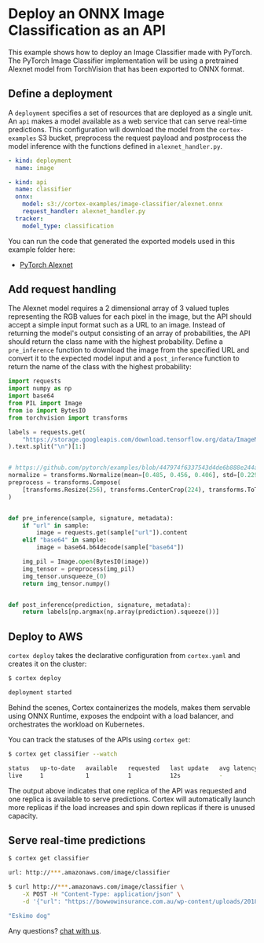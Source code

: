 # Deploy an ONNX Image Classification as an API

This example shows how to deploy an Image Classifier made with PyTorch. The PyTorch Image Classifier implementation will be using a pretrained Alexnet model from TorchVision that has been exported to ONNX format.

## Define a deployment

A `deployment` specifies a set of resources that are deployed as a single unit. An `api` makes a model available as a web service that can serve real-time predictions. This configuration will download the model from the `cortex-examples` S3 bucket, preprocess the request payload and postprocess the model inference with the functions defined in `alexnet_handler.py`.

```yaml
- kind: deployment
  name: image

- kind: api
  name: classifier
  onnx:
    model: s3://cortex-examples/image-classifier/alexnet.onnx
    request_handler: alexnet_handler.py
  tracker:
    model_type: classification
```

<!-- CORTEX_VERSION_MINOR -->
You can run the code that generated the exported models used in this example folder here:
- [PyTorch Alexnet](https://colab.research.google.com/github/cortexlabs/cortex/blob/master/examples/pytorch/image-classifier/alexnet.ipynb)


## Add request handling

The Alexnet model requires a 2 dimensional array of 3 valued tuples representing the RGB values for each pixel in the image, but the API should accept a simple input format such as a URL to an image. Instead of returning the model's output consisting of an array of probabilities, the API should return the class name with the highest probability. Define a `pre_inference` function to download the image from the specified URL and convert it to the expected model input and a `post_inference` function to return the name of the class with the highest probability:

```python
import requests
import numpy as np
import base64
from PIL import Image
from io import BytesIO
from torchvision import transforms

labels = requests.get(
    "https://storage.googleapis.com/download.tensorflow.org/data/ImageNetLabels.txt"
).text.split("\n")[1:]


# https://github.com/pytorch/examples/blob/447974f6337543d4de6b888e244a964d3c9b71f6/imagenet/main.py#L198-L199
normalize = transforms.Normalize(mean=[0.485, 0.456, 0.406], std=[0.229, 0.224, 0.225])
preprocess = transforms.Compose(
    [transforms.Resize(256), transforms.CenterCrop(224), transforms.ToTensor(), normalize]
)


def pre_inference(sample, signature, metadata):
    if "url" in sample:
        image = requests.get(sample["url"]).content
    elif "base64" in sample:
        image = base64.b64decode(sample["base64"])

    img_pil = Image.open(BytesIO(image))
    img_tensor = preprocess(img_pil)
    img_tensor.unsqueeze_(0)
    return img_tensor.numpy()


def post_inference(prediction, signature, metadata):
    return labels[np.argmax(np.array(prediction).squeeze())]
```

## Deploy to AWS

`cortex deploy` takes the declarative configuration from `cortex.yaml` and creates it on the cluster:

```bash
$ cortex deploy

deployment started
```

Behind the scenes, Cortex containerizes the models, makes them servable using ONNX Runtime, exposes the endpoint with a load balancer, and orchestrates the workload on Kubernetes.

You can track the statuses of the APIs using `cortex get`:

```bash
$ cortex get classifier --watch

status   up-to-date   available   requested   last update   avg latency
live     1            1           1           12s           -
```

The output above indicates that one replica of the API was requested and one replica is available to serve predictions. Cortex will automatically launch more replicas if the load increases and spin down replicas if there is unused capacity.

## Serve real-time predictions

```bash
$ cortex get classifier

url: http://***.amazonaws.com/image/classifier

$ curl http://***.amazonaws.com/image/classifier \
    -X POST -H "Content-Type: application/json" \
    -d '{"url": "https://bowwowinsurance.com.au/wp-content/uploads/2018/10/akita-700x700.jpg"}'

"Eskimo dog"
```

Any questions? [chat with us](https://gitter.im/cortexlabs/cortex).
